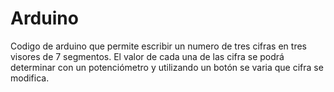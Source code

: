 # Arduino

Codigo de arduino que permite escribir un numero de tres cifras en tres visores de 7 segmentos. El valor de cada una de las cifra se podrá determinar con un potenciómetro y utilizando un botón se varia que cifra se modifica.
